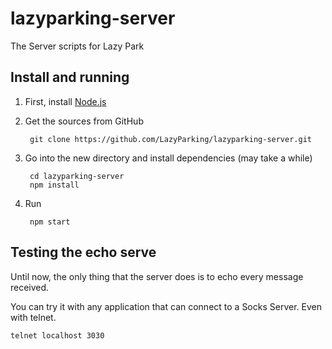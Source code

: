 # lazyparking-server

The Server scripts for Lazy Park

## Install and running

1. First, install [Node.js](http://nodejs.org)
1. Get the sources from GitHub
    
        git clone https://github.com/LazyParking/lazyparking-server.git

1. Go into the new directory and install dependencies (may take a while)

        cd lazyparking-server
        npm install

1. Run

        npm start

## Testing the echo serve

Until now, the only thing that the server does is to echo every message received.

You can try it with any application that can connect to a Socks Server. Even with telnet.

    telnet localhost 3030
